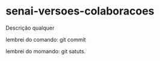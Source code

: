 # senai-versoes-colaboracoes

Descrição qualquer


lembrei do comando: git commit

lembrei do momando: git satuts.

